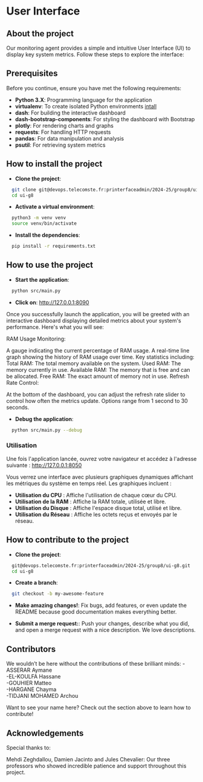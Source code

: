 # **User Interface**


## About the project

Our monitoring agent provides a simple and intuitive User Interface (UI) to display key system metrics. Follow these steps to explore the interface:

## Prerequisites

Before you continue, ensure you have met the following requirements:

- **Python 3.X**: Programming language for the application
- **virtualenv**: To create isolated Python environments [intall](https://virtualenv.pypa.io/en/latest/installation.html)
- **dash**: For building the interactive dashboard
- **dash-bootstrap-components**: For styling the dashboard with Bootstrap
- **plotly**: For rendering charts and graphs
- **requests**: For handling HTTP requests
- **pandas**: For data manipulation and analysis
- **psutil**: For retrieving system metrics

## How to install the project

- **Clone the project**:
```sh
  git clone git@devops.telecomste.fr:printerfaceadmin/2024-25/group8/ui-g8.git
  cd ui-g8
```

- **Activate a virtual environment**:
```sh
  python3 -m venv venv
  source venv/bin/activate
```

- **Install the dependencies**:
```sh
  pip install -r requirements.txt
```

## How to use the project
- **Start the application**:
```sh
  python src/main.py
```
- **Click on**:
    http://127.0.0.1:8090

Once you successfully launch the application, you will be greeted with an interactive dashboard displaying detailed metrics about your system's performance. Here's what you will see:

RAM Usage Monitoring:

A gauge indicating the current percentage of RAM usage.
A real-time line graph showing the history of RAM usage over time.
Key statistics including:
Total RAM: The total memory available on the system.
Used RAM: The memory currently in use.
Available RAM: The memory that is free and can be allocated.
Free RAM: The exact amount of memory not in use.
Refresh Rate Control:

At the bottom of the dashboard, you can adjust the refresh rate slider to control how often the metrics update. Options range from 1 second to 30 seconds.

- **Debug the application**:
```sh
  python src/main.py --debug
```

### Utilisation

Une fois l'application lancée, ouvrez votre navigateur et accédez à l'adresse suivante : http://127.0.0.1:8050

Vous verrez une interface avec plusieurs graphiques dynamiques affichant les métriques du système en temps réel. Les graphiques incluent :

- **Utilisation du CPU** : Affiche l'utilisation de chaque cœur du CPU.
- **Utilisation de la RAM** : Affiche la RAM totale, utilisée et libre.
- **Utilisation du Disque** : Affiche l'espace disque total, utilisé et libre.
- **Utilisation du Réseau** : Affiche les octets reçus et envoyés par le réseau.

## How to contribute to the project

- **Clone the project**:
```sh
  git@devops.telecomste.fr:printerfaceadmin/2024-25/group8/ui-g8.git
  cd ui-g8
```

- **Create a branch**:
```sh
  git checkout -b my-awesome-feature
```

- **Make amazing changes!**:
Fix bugs, add features, or even update the README because good documentation makes everything better.

- **Submit a merge request:**:
Push your changes, describe what you did, and open a merge request with a nice description. We love descriptions.


## Contributors

We wouldn’t be here without the contributions of these brilliant minds:
-ASSERAR Aymane  
-EL-KOULFA Hassane  
-GOUHIER Matteo  
-HARGANE Chayma  
-TIDJANI MOHAMED Archou  

Want to see your name here? Check out the section above to learn how to contribute!

## Acknowledgements

Special thanks to:

Mehdi Zeghdallou, Damien Jacinto and Jules Chevalier: Our three professors who showed incredible patience and support throughout this project.
